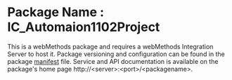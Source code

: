 # Package Name : IC_Automaion1102Project
This is a webMethods package and requires a webMethods Integration Server to host it. Package versioning and configuration can be found in the package [manifest](./IC_Automaion1102Project/manifest.v3) file. Service and API documentation is available on the package's home page http://&lt;server&gt;:&lt;port&gt;/&lt;packagename>.